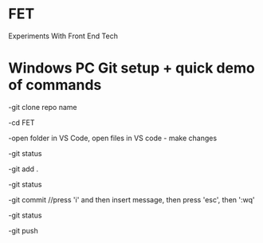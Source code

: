 # FET
Experiments With Front End Tech

# Windows PC Git setup + quick demo of commands
-git clone repo name 

-cd FET

-open folder in VS Code, open files in VS code - make changes

-git status

-git add . 

-git status

-git commit //press 'i' and then insert message, then press 'esc', then ':wq'

-git status

-git push

